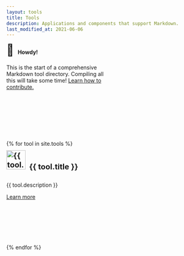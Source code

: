 ```yaml
---
layout: tools
title: Tools
description: Applications and components that support Markdown.
last_modified_at: 2021-06-06
---
```


<div class="row">
  <div class="col-sm-3" style="padding-top:20px">
    <div class="card" style="width: 16rem; height: 15rem;">
      <div class="card-body">
        <h4 class="card-title no-anchor" style="margin-top: -20px;"><span class="emoji" style="font-size:30px">👋</span>&nbsp;&nbsp;&nbsp;Howdy!</h4>
        <p class="card-text">This is the start of a comprehensive Markdown tool directory. Compiling all this will take some time! <a href="https://github.com/mattcone/markdown-guide/wiki/Markdown-tool-directory">Learn how to contribute.</a></p>
      </div>
    </div>
  </div>

  {% for tool in site.tools %}
  <div class="col-sm-3" style="padding-top:20px">
    <div class="card" style="width: 16rem; height: 15rem;">
      <div class="card-body">
        <h4 class="card-title no-anchor" style="margin-top: -20px; font-size: 20px;"><a href="{{ tool.url }}"><img src="/assets/images/tool-icons/{{ tool.icon }}" alt="{{ tool.title }} logo" style="width:50px; margin-top:-5px"></a>&nbsp;&nbsp;{{ tool.title }}</h4>
        <p class="card-text">{{ tool.description }}</p>
        <a href="{{ tool.url }}" class="btn btn-outline-secondary btn-sm">Learn more</a>
      </div>
    </div>
  </div>
  {% endfor %}
</div>
